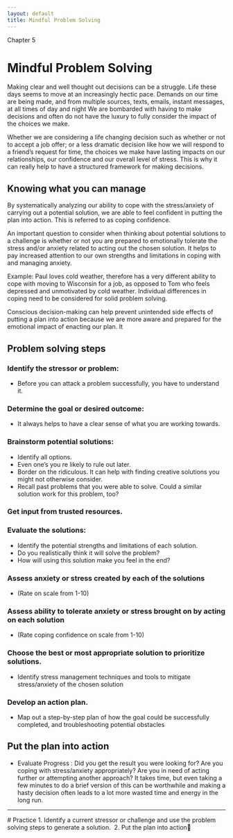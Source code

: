 ```yaml
---
layout: default
title: Mindful Problem Solving
---
```

<p class="type">Chapter 5</p>

# Mindful Problem Solving 
Making clear and well thought out decisions can be a struggle. Life these days seems to move at an increasingly hectic pace. Demands on our time are being made, and from multiple sources, texts, emails, instant messages, at all times of day and night We are bombarded with having to make decisions and often do not have the luxury to fully consider the impact of the choices we make.

Whether we are considering a life changing decision such as whether or not to accept a job offer; or a less dramatic decision like how we will respond to a friend’s request for time, the choices we make have lasting impacts on our relationships, our confidence and our overall level of stress. This is why it can really help to have a structured framework for making decisions.

## Knowing what you can manage
By systematically analyzing our ability to cope with the stress/anxiety of carrying out a potential solution, we are able to feel confident in putting the plan into action.  This is referred to as coping confidence.

An important question to consider when thinking about potential solutions to a challenge is whether or not you are prepared to emotionally tolerate the stress and/or anxiety related to acting out the chosen solution. It helps to pay increased attention to our own strengths and limitations in coping with and managing anxiety.

Example: Paul loves cold weather, therefore has a very different ability to cope with moving to Wisconsin for a job, as opposed to Tom who feels depressed and unmotivated by cold weather.  Individual differences in coping need to be considered for solid problem solving.  

Conscious decision-making can help prevent unintended side effects of putting a plan into action because we are more aware and prepared for the emotional impact of enacting our plan. It 

## Problem solving steps

### Identify the stressor or problem:
- Before you can attack a problem successfully, you have to understand it.

### Determine the goal or desired outcome: 
- It always helps to have a clear sense of what you are working towards.

### Brainstorm potential solutions: 
- Identify all options.
- Even one’s you re likely to rule out later. 
- Border on the ridiculous. It can help with finding creative solutions you might not otherwise consider.
- Recall past problems that you were able to solve. Could a similar solution work for this problem, too?

### Get input from trusted resources. 

### Evaluate the solutions: 
- Identify the potential strengths and limitations of each solution. 
- Do you realistically think it will solve the problem?
- How will using this solution make you feel in the end?

### Assess anxiety or stress created by each of the solutions 
- (Rate on scale from 1-10)
### Assess ability to tolerate anxiety or stress brought on by acting on each solution 
- (Rate coping confidence on scale from 1-10) 

### Choose the best or most appropriate solution to prioritize solutions.
- Identify stress management techniques and tools to mitigate stress/anxiety of the chosen solution

### Develop an action plan. 
- Map out a step-by-step plan of how the goal could be successfully completed, and troubleshooting potential obstacles 

## Put the plan into action

- Evaluate Progress : Did you get the result you were looking for? Are you coping with stress/anxiety appropriately? Are you in need of acting further or attempting another approach? It takes time, but even taking a few minutes to do a brief version of this can be worthwhile and making a hasty decision often leads to a lot more wasted time and energy in the long run.

<hr/>
# Practice 
1. Identify a current stressor or challenge and use the problem solving steps to generate a solution. 
2. Put the plan into action
